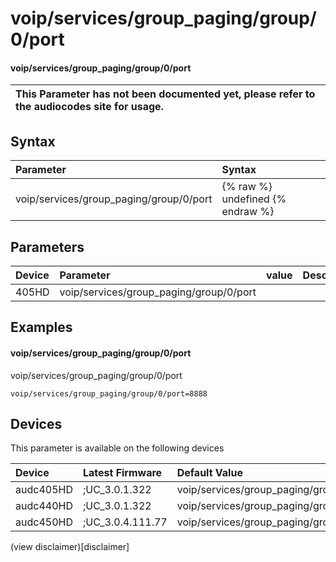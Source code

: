 ﻿---
description: voip/services/group_paging/group/0/port
search: false
---

# voip/services/group_paging/group/0/port

#### voip/services/group_paging/group/0/port


| This Parameter has not been documented yet, please refer to the audiocodes site for usage.  |
| :--- |

## Syntax
| Parameter | Syntax |
| :--- | :--- |
|voip/services/group_paging/group/0/port | {% raw %} undefined {% endraw %} |

## Parameters
|Device|Parameter|value|Description|
|:---|:---|:---|:---|
| 405HD | voip/services/group_paging/group/0/port |  |  |

## Examples
#### voip/services/group_paging/group/0/port

voip/services/group_paging/group/0/port

```
voip/services/group_paging/group/0/port=8888
```

## Devices
This parameter is available on the following devices

| Device | Latest Firmware | Default Value |
|:---|:---|:---|
| audc405HD | ;UC_3.0.1.322 | voip/services/group_paging/group/0/port=8888 
| audc440HD | ;UC_3.0.1.322 | voip/services/group_paging/group/0/port=8888 
| audc450HD | ;UC_3.0.4.111.77 | voip/services/group_paging/group/0/port=8888 

(view disclaimer)[disclaimer]

